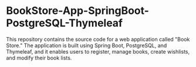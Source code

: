 # BookStore-App-SpringBoot-PostgreSQL-Thymeleaf
This repository contains the source code for a web application called "Book Store." The application is built using Spring Boot, PostgreSQL, and Thymeleaf, and it enables users to register, manage books, create wishlists, and modify their book lists.
